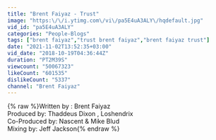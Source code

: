 ```yaml
---
title: "Brent Faiyaz - Trust"
image: "https:\/\/i.ytimg.com\/vi\/pa5E4uA3ALY\/hqdefault.jpg"
vid_id: "pa5E4uA3ALY"
categories: "People-Blogs"
tags: ["brent faiyaz","trust brent faiyaz","brent faiyaz trust"]
date: "2021-11-02T13:52:35+03:00"
vid_date: "2018-10-19T04:36:44Z"
duration: "PT2M39S"
viewcount: "50067323"
likeCount: "601535"
dislikeCount: "5337"
channel: "Brent Faiyaz"
---
```

{% raw %}Written by : Brent Faiyaz<br />Produced by: Thaddeus Dixon , Loshendrix <br />Co-Produced by: Nascent &amp; Mike Blud<br />Mixing by: Jeff Jackson{% endraw %}
